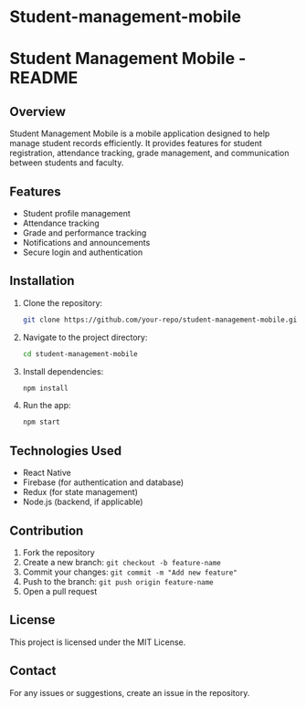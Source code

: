 # Student-management-mobile

# Student Management Mobile - README  

## Overview  
Student Management Mobile is a mobile application designed to help manage student records efficiently. It provides features for student registration, attendance tracking, grade management, and communication between students and faculty.  

## Features  
- Student profile management  
- Attendance tracking  
- Grade and performance tracking  
- Notifications and announcements  
- Secure login and authentication  

## Installation  
1. Clone the repository:  
   ```bash
   git clone https://github.com/your-repo/student-management-mobile.git
   ```
2. Navigate to the project directory:  
   ```bash
   cd student-management-mobile
   ```
3. Install dependencies:  
   ```bash
   npm install
   ```
4. Run the app:  
   ```bash
   npm start
   ```

## Technologies Used  
- React Native  
- Firebase (for authentication and database)  
- Redux (for state management)  
- Node.js (backend, if applicable)  

## Contribution  
1. Fork the repository  
2. Create a new branch: `git checkout -b feature-name`  
3. Commit your changes: `git commit -m "Add new feature"`  
4. Push to the branch: `git push origin feature-name`  
5. Open a pull request  

## License  
This project is licensed under the MIT License.  

## Contact  
For any issues or suggestions, create an issue in the repository.  
